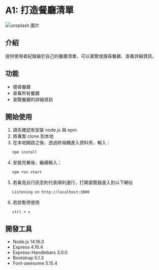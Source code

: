# A1: 打造餐廳清單
![unsplash 圖片 ](https://user-images.githubusercontent.com/77558367/226177101-e53ec19d-19ef-4bb5-9b5f-256c9b35a3b5.png)
## 介紹
提供使用者紀錄屬於自己的餐廳清單，可以瀏覽或搜尋餐廳、查看詳細資訊。
## 功能
+ 搜尋餐廳
+ 查看所有餐廳
+ 瀏覽餐廳的詳細資訊
## 開始使用
1. 請先確認有安裝 node.js 與 npm
2. 將專案 clone 到本地
3. 在本地開啟之後，透過終端機進入資料夾，輸入：
```bash
   npm install

```
4. 安裝完畢後，繼續輸入：
```bash
   npm run start
```
5. 若看見此行訊息則代表順利運行，打開瀏覽器進入到以下網址
```bash
   Listening on http://localhost:3000
```
6. 若欲暫停使用
```bash
   ctrl + c
```
## 開發工具
+ Node.js 14.16.0
+ Express 4.16.4
+ Express-Handlebars 3.0.0
+ Bootstrap 5.1.3
+ Font-awesome 5.15.4

